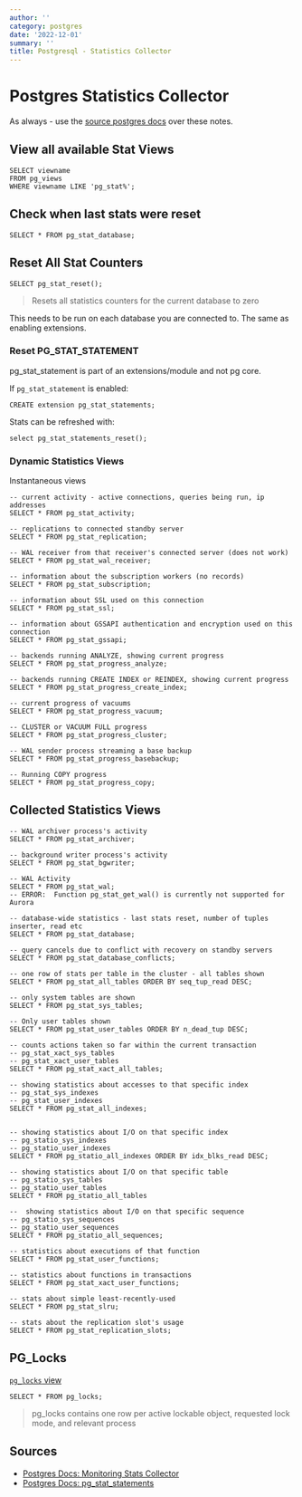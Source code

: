 ```yaml
---
author: ''
category: postgres
date: '2022-12-01'
summary: ''
title: Postgresql - Statistics Collector
---
```


# Postgres Statistics Collector

As always - use the [source postgres docs](https://www.postgresql.org/docs/14/monitoring-stats.html#MONITORING-PG-STAT-ACTIVITY-VIEW) over these notes.

## View all available Stat Views

    SELECT viewname
    FROM pg_views
    WHERE viewname LIKE 'pg_stat%';

## Check when last stats were reset

    SELECT * FROM pg_stat_database;

## Reset All Stat Counters

    SELECT pg_stat_reset();

> Resets all statistics counters for the current database to zero

This needs to be run on each database you are connected to. The same as enabling extensions.

### Reset PG_STAT_STATEMENT

pg_stat_statement is part of an extensions/module and not pg core.

If `pg_stat_statement` is enabled:

    CREATE extension pg_stat_statements;

Stats can be refreshed with:

    select pg_stat_statements_reset();

### Dynamic Statistics Views

Instantaneous views

    -- current activity - active connections, queries being run, ip addresses
    SELECT * FROM pg_stat_activity;

    -- replications to connected standby server
    SELECT * FROM pg_stat_replication;

    -- WAL receiver from that receiver's connected server (does not work)
    SELECT * FROM pg_stat_wal_receiver;

    -- information about the subscription workers (no records)
    SELECT * FROM pg_stat_subscription;

    -- information about SSL used on this connection
    SELECT * FROM pg_stat_ssl;

    -- information about GSSAPI authentication and encryption used on this connection
    SELECT * FROM pg_stat_gssapi;

    -- backends running ANALYZE, showing current progress
    SELECT * FROM pg_stat_progress_analyze;

    -- backends running CREATE INDEX or REINDEX, showing current progress
    SELECT * FROM pg_stat_progress_create_index;

    -- current progress of vacuums
    SELECT * FROM pg_stat_progress_vacuum;

    -- CLUSTER or VACUUM FULL progress
    SELECT * FROM pg_stat_progress_cluster;

    -- WAL sender process streaming a base backup
    SELECT * FROM pg_stat_progress_basebackup;

    -- Running COPY progress
    SELECT * FROM pg_stat_progress_copy;

## Collected Statistics Views

    -- WAL archiver process's activity
    SELECT * FROM pg_stat_archiver;

    -- background writer process's activity
    SELECT * FROM pg_stat_bgwriter;

    -- WAL Activity
    SELECT * FROM pg_stat_wal;
    -- ERROR:  Function pg_stat_get_wal() is currently not supported for Aurora

    -- database-wide statistics - last stats reset, number of tuples inserter, read etc
    SELECT * FROM pg_stat_database;

    -- query cancels due to conflict with recovery on standby servers
    SELECT * FROM pg_stat_database_conflicts;

    -- one row of stats per table in the cluster - all tables shown
    SELECT * FROM pg_stat_all_tables ORDER BY seq_tup_read DESC;

    -- only system tables are shown
    SELECT * FROM pg_stat_sys_tables;

    -- Only user tables shown
    SELECT * FROM pg_stat_user_tables ORDER BY n_dead_tup DESC;

    -- counts actions taken so far within the current transaction
    -- pg_stat_xact_sys_tables
    -- pg_stat_xact_user_tables
    SELECT * FROM pg_stat_xact_all_tables;

    -- showing statistics about accesses to that specific index
    -- pg_stat_sys_indexes
    -- pg_stat_user_indexes
    SELECT * FROM pg_stat_all_indexes;


    -- showing statistics about I/O on that specific index
    -- pg_statio_sys_indexes
    -- pg_statio_user_indexes
    SELECT * FROM pg_statio_all_indexes ORDER BY idx_blks_read DESC;

    -- showing statistics about I/O on that specific table
    -- pg_statio_sys_tables
    -- pg_statio_user_tables
    SELECT * FROM pg_statio_all_tables

    --  showing statistics about I/O on that specific sequence
    -- pg_statio_sys_sequences
    -- pg_statio_user_sequences
    SELECT * FROM pg_statio_all_sequences;

    -- statistics about executions of that function
    SELECT * FROM pg_stat_user_functions;

    -- statistics about functions in transactions
    SELECT * FROM pg_stat_xact_user_functions;

    -- stats about simple least-recently-used
    SELECT * FROM pg_stat_slru;

    -- stats about the replication slot's usage
    SELECT * FROM pg_stat_replication_slots;

## PG_Locks

[`pg_locks` view](https://www.postgresql.org/docs/current/view-pg-locks.html)

    SELECT * FROM pg_locks;

> pg_locks contains one row per active lockable object, requested lock mode, and relevant process

## Sources

* [Postgres Docs: Monitoring Stats Collector](https://www.postgresql.org/docs/14/monitoring-stats.html#MONITORING-PG-STAT-ACTIVITY-VIEW)
* [Postgres Docs: pg_stat_statements](https://www.postgresql.org/docs/14/pgstatstatements.html)
